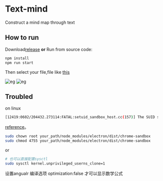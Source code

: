# Text-mind

  Construct a mind map through text

## How to run

 Download[release](https://github.com/ZTFtrue/Text-mind/releases) __or__ Run from source code:

```sh
npm install
npm run start
```

Then select your file,file like [this](https://github.com/ZTFtrue/Math-study/blob/master/math.gd)

![eg](./img/img1.jpg)
![eg](./img/img2.jpg)

## Troubled

on linux

```sh
[12419:0602/204432.273114:FATAL:setuid_sandbox_host.cc(157)] The SUID sandbox helper binary was found, but is not configured correctly. Rather than run without sandboxing I'm aborting now. You need to make sure that ./node_modules/electron/dist/chrome-sandbox is owned by root and has mode 4755.
```

[reference](https://github.com/electron/electron/issues/17972)。

```sh
sudo chown root your_path/node_modules/electron/dist/chrome-sandbox
sudo chmod 4755 your_path/node_modules/electron/dist/chrome-sandbox
```

or

```sh
# 也可以直接配置sysctl
sudo sysctl kernel.unprivileged_userns_clone=1
```

设置angualr 编译选项 optimization:false 才可以显示数学公式
